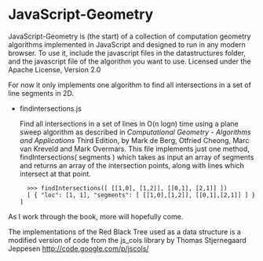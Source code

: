 JavaScript-Geometry
===================

JavaScript-Geometry is (the start) of a collection of computation geometry algorithms implemented in JavaScript and designed to run in any modern browser. To use it, include the javascript files in the datastructures folder, and the javascript file of the algorithm you want to use. Licensed under the Apache License, Version 2.0


For now it only implements one algorithm to find all intersections in a set of line segments in 2D.

* findintersections.js

    Find all intersections in a set of lines in O(n logn) time using a plane sweep algorithm as described in _Computational Geometry - Algorithms and Applications_ Third Edition, by Mark de Berg, Otfried Cheong, Marc van Kreveld and Mark Overmars.
This file implements just one method, findIntersections( segments ) which takes as input an array of segments and returns an array of the intersection points, along with lines which intersect at that point.


        >>> findIntersections([ [[1,0], [1,2]], [[0,1], [2,1]] ])
        [ { "loc": [1, 1], "segments": [ [[1,0],[1,2]], [[0,1],[2,1]] ] } ]




As I work through the book, more will hopefully come.

The implementations of the Red Black Tree used as a data structure is a modified version of code from the js_cols library by Thomas Stjernegaard Jeppesen http://code.google.com/p/jscols/
